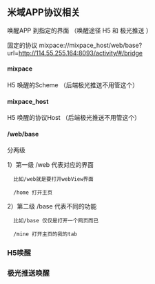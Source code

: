 ## 米域APP协议相关
唤醒APP 到指定的界面 （唤醒途径 H5 和 极光推送 ）

固定的协议 mixpace://mixpace_host/web/base?url=http://114.55.255.164:8093/activity/#/bridge

#### mixpace

  H5 唤醒的Scheme （后端极光推送不用管这个）
  
#### mixpace_host

  H5 唤醒的协议Host （后端极光推送不用管这个）
  
#### /web/base

  分两级
  
  1）第一级 /web 代表对应的界面 
  
      比如/web就是要打开webView界面
      
      /home 打开主页
      
  2）第二级 /base 代表不同的功能 
  
      比如/base 仅仅是打开一个网页而已
      
      /mine 打开主页的我的tab
      
### H5唤醒


### 极光推送唤醒

